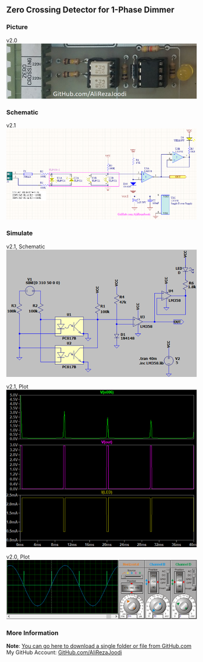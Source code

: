 ## Zero Crossing Detector for 1-Phase Dimmer

### Picture
v2.0  
![](Pictures/v2.0.jpg)

### Schematic
v2.1  
![](Hardware/v2.1.png)

### Simulate
v2.1, Schematic  
![](Simulate/v2.1_Schematic.png)

v2.1, Plot  
![](Simulate/v2.1_Plot.png)

v2.0, Plot  
![](Simulate/v2.0.png)

### More Information
**Note**: [You can go here to download a single folder or file from GitHub.com](https://minhaskamal.github.io/DownGit/#/home)  
My GitHub Account: [GitHub.com/AliRezaJoodi](https://github.com/AliRezaJoodi)  
